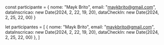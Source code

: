 const participante = {
  nome: "Mayk Brito",
  email: "maykbrito@gmail.com",
  dataInscricao: new Date(2024, 2, 22, 19, 20),
  dataCheckIn: new Date(2024, 2, 25, 22, 00)
} 

let participantes = [
  {
  nome: "Mayk Brito",
  email: "maykbrito@gmail.com",
  dataInscricao: new Date(2024, 2, 22, 19, 20),
  dataCheckIn: new Date(2024, 2, 25, 22, 00)
  }, 
]
